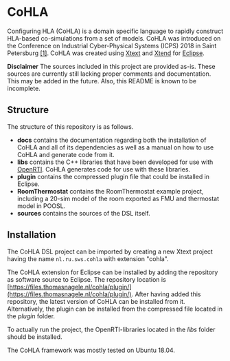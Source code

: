 # CoHLA
Configuring HLA (CoHLA) is a domain specific language to rapidly construct HLA-based co-simulations from a set of models.
CoHLA was introduced on the Conference on Industrial Cyber-Physical Systems (ICPS) 2018 in Saint Petersburg [[1]](https://thomasnagele.nl/papers/ICPS2018/).
CoHLA was created using [Xtext](https://www.eclipse.org/Xtext/) and [Xtend](https://www.eclipse.org/xtend/) for [Eclipse](https://www.eclipse.org/).

**Disclaimer** The sources included in this project are provided as-is. These sources are currently still lacking proper comments and documentation. This may be added in the future. Also, this README is known to be incomplete.

## Structure
The structure of this repository is as follows.

* **docs** contains the documentation regarding both the installation of CoHLA and all of its dependencies as well as a manual on how to use CoHLA and generate code from it.
* **libs** contains the C++ libraries that have been developed for use with [OpenRTI](https://sourceforge.net/projects/openrti/). CoHLA generates code for use with these libraries.
* **plugin** contains the compressed plugin file that could be installed in Eclipse.
* **RoomThermostat** contains the RoomThermostat example project, including a 20-sim model of the room exported as FMU and thermostat model in POOSL.
* **sources** contains the sources of the DSL itself.

## Installation
The CoHLA DSL project can be imported by creating a new Xtext project having the name ```nl.ru.sws.cohla``` with extension "cohla".

The CoHLA extension for Eclipse can be installed by adding the repository as software source to Eclipse.
The repository location is [https://files.thomasnagele.nl/cohla/plugin/](https://files.thomasnagele.nl/cohla/plugin/).
After having added this repository, the latest version of CoHLA can be installed from it.
Alternatively, the plugin can be installed from the compressed file located in the *plugin* folder.

To actually run the project, the OpenRTI-libraries located in the *libs* folder should be installed.

The CoHLA framework was mostly tested on Ubuntu 18.04.
